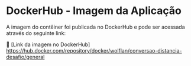 # DockerHub - Imagem da Aplicação

A imagem do contêiner foi publicada no DockerHub e pode ser acessada através do seguinte link:

🔗 [Link da imagem no DockerHub] https://hub.docker.com/repository/docker/wolflan/conversao-distancia-desafio/general
